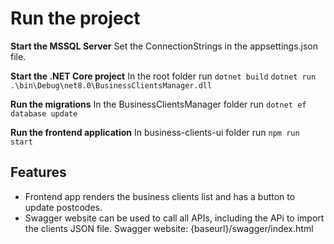 # Run the project

**Start the MSSQL Server**
Set the ConnectionStrings in the appsettings.json file.

**Start the .NET Core project**
In the root folder run
`dotnet build` 
`dotnet run .\bin\Debug\net8.0\BusinessClientsManager.dll`

**Run the migrations**
In the BusinessClientsManager folder run
`dotnet ef database update`

**Run the frontend application**
In business-clients-ui folder run
`npm run start`

## Features
- Frontend app renders the business clients list and has a button to update postcodes.
- Swagger website can be used to call all APIs, including the APi to import the clients JSON file.
Swagger website: {baseurl}/swagger/index.html

